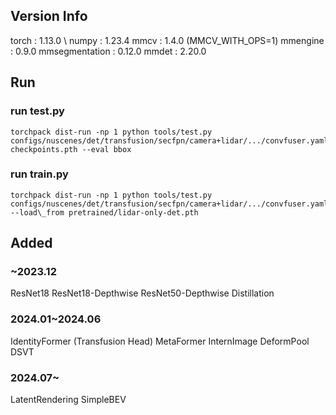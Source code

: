 ## Version Info
torch : 1.13.0 \\
numpy : 1.23.4
mmcv : 1.4.0 (MMCV\_WITH\_OPS=1)
mmengine : 0.9.0
mmsegmentation : 0.12.0
mmdet : 2.20.0

## Run
### run test.py
	torchpack dist-run -np 1 python tools/test.py configs/nuscenes/det/transfusion/secfpn/camera+lidar/.../convfuser.yaml checkpoints.pth --eval bbox

### run train.py
	torchpack dist-run -np 1 python tools/test.py configs/nuscenes/det/transfusion/secfpn/camera+lidar/.../convfuser.yaml --load\_from pretrained/lidar-only-det.pth

## Added
### ~2023.12
ResNet18
ResNet18-Depthwise
ResNet50-Depthwise
Distillation
### 2024.01~2024.06
IdentityFormer (Transfusion Head)
MetaFormer
InternImage
DeformPool
DSVT
### 2024.07~
LatentRendering
SimpleBEV
